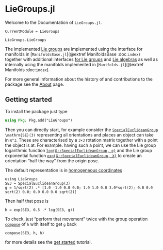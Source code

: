 # LieGroups.jl

Welcome to the Documentation of `LieGroups.jl`.

```@meta
CurrentModule = LieGroups
```

```@docs
LieGroups.LieGroups
```

The implemented [Lie groups](https://en.wikipedia.org/wiki/Lie_group) are implemented using the interface for manifolds in [`ManifoldsBase.jl`](@extref ManifoldsBase :doc:`index`) together with additional interfaces [for Lie groups](interface/group.md) and [Lie algebras](interface/algebra.md) as well as internally using the manifolds implemented in [`Manifolds.jl`](@extref Manifolds :doc:`index`).

For more general information about the history of and contributions to the package see the [About](about.md) page.

## Getting started

To install the package just type

```julia
using Pkg; Pkg.add("LieGroups")
```

Then you can directly start, for example consider the [`SpecialEuclideanGroup`](@ref)
``\mathrm{SE}(3)`` representing all orientations and places an object can take in ``ℝ^3``.
These are characterised by a ``3×3`` rotation matrix together with a point the object is at.
For example.
having such a point, we can use the Lie group logarithmic function [`log(G::SpecialEuclideanGroup, g)`](@ref)
and the Lie group exponential function [`exp(G::SpecialEuclideanGroup, X)`](@ref)
to create an orientation “half the way” from the origin pose.

The default representation is in [homogeneous coordinates]()

```@example start
using LieGroups
SE3 = SpecialEuclideanGroup(3)
g = 1/sqrt(2) .* [1.0 -1.0 0.0 0.0; 1.0 1.0 0.0 3.0*sqrt(2); 0.0 0.0 sqrt(2) 0.0; 0.0 0.0 0.0 sqrt(2)]
```

Then half that pose is

```@example start
h = exp(SE3, 0.5 .* log(SE3, g))
```

To check, just “perform that movement” twice with the group operation
[`compose`](@ref) of `h` with itself to get `g` back

```@example start
compose(SE3, h, h)
```

for more details see the [get started](tutorials/getstarted.md) tutorial.
